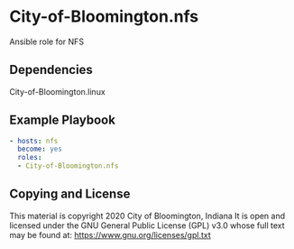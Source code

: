 City-of-Bloomington.nfs
=========
Ansible role for NFS

Dependencies
------------

City-of-Bloomington.linux

Example Playbook
----------------

```yml
- hosts: nfs
  become: yes
  roles:
  - City-of-Bloomington.nfs
```

Copying and License
-------
This material is copyright 2020 City of Bloomington, Indiana
It is open and licensed under the GNU General Public License (GPL) v3.0 whose full text may be found at:
https://www.gnu.org/licenses/gpl.txt
